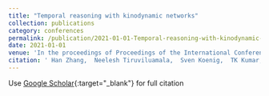 ```yaml
---
title: "Temporal reasoning with kinodynamic networks"
collection: publications
category: conferences
permalink: /publication/2021-01-01-Temporal-reasoning-with-kinodynamic-networks
date: 2021-01-01
venue: 'In the proceedings of Proceedings of the International Conference on Automated Planning and Scheduling'
citation: ' Han Zhang,  Neelesh Tiruviluamala,  Sven Koenig,  TK Kumar, &quot;Temporal reasoning with kinodynamic networks.&quot; In the proceedings of Proceedings of the International Conference on Automated Planning and Scheduling, 2021.'
---
```

Use [Google Scholar](https://scholar.google.com/scholar?q=Temporal+reasoning+with+kinodynamic+networks){:target="_blank"} for full citation